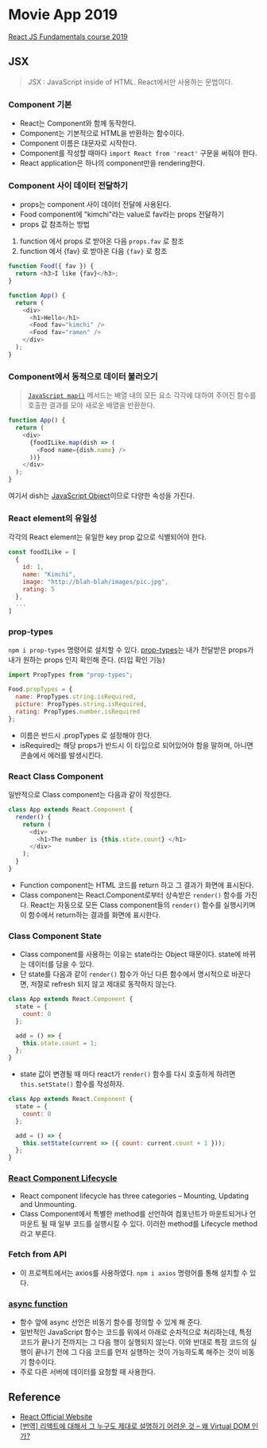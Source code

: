 # Movie App 2019

<a href="https://academy.nomadcoders.co/p/reactjs-fundamentals">React JS Fundamentals course 2019</a>

## JSX

> JSX : JavaScript inside of HTML. React에서만 사용하는 문법이다.

### Component 기본

- React는 Component와 함께 동작한다.
- Component는 기본적으로 HTML을 반환하는 함수이다.
- Component 이름은 대문자로 시작한다.
- Component를 작성할 때마다 `import React from 'react'` 구문을 써줘야 한다.
- React application은 하나의 component만을 rendering한다.

### Component 사이 데이터 전달하기

- props는 component 사이 데이터 전달에 사용된다.
- Food component에 "kimchi"라는 value로 fav라는 props 전달하기
- props 값 참조하는 방법

1. function 에서 props 로 받아온 다음 `props.fav` 로 참조
2. function 에서 {fav} 로 받아온 다음 `{fav}` 로 참조

```javascript
function Food({ fav }) {
  return <h3>I like {fav}</h3>;
}

function App() {
  return (
    <div>
      <h1>Hello</h1>
      <Food fav="kimchi" />
      <Food fav="ramen" />
    </div>
  );
}
```

### Component에서 동적으로 데이터 불러오기

> <a href="https://developer.mozilla.org/ko/docs/Web/JavaScript/Reference/Global_Objects/Array/map">`JavaScript map()`</a> 메서드는 배열 내의 모든 요소 각각에 대하여 주어진 함수를 호출한 결과를 모아 새로운 배열을 반환한다.

```javascript
function App() {
  return (
    <div>
      {foodILike.map(dish => (
        <Food name={dish.name} />
      ))}
    </div>
  );
}
```

여기서 dish는 <a href="https://developer.mozilla.org/ko/docs/Learn/JavaScript/Objects/Basics">JavaScript Object</a>이므로 다양한 속성을 가진다.

### React element의 유일성

각각의 React element는 유일한 key prop 값으로 식별되어야 한다.

```javascript
const foodILike = [
  {
    id: 1,
    name: "Kimchi",
    image: "http://blah-blah/images/pic.jpg",
    rating: 5
  },
  ...
]
```

### prop-types

`npm i prop-types` 명령어로 설치할 수 있다.
<a href="https://ko.reactjs.org/docs/typechecking-with-proptypes.html">prop-types</a>는 내가 전달받은 props가 내가 원하는 props 인지 확인해 준다. (타입 확인 기능)

```javascript
import PropTypes from "prop-types";

Food.propTypes = {
  name: PropTypes.string.isRequired,
  picture: PropTypes.string.isRequired,
  rating: PropTypes.number.isRequired
};
```

- 이름은 반드시 .propTypes 로 설정해야 한다.
- isRequired는 해당 props가 반드시 이 타입으로 되어있어야 함을 말하며, 아니면 콘솔에서 에러를 발생시킨다.

### React Class Component

일반적으로 Class component는 다음과 같이 작성한다.

```javascript
class App extends React.Component {
  render() {
    return (
      <div>
        <h1>The number is {this.state.count} </h1>
      </div>
    );
  }
}
```

- Function component는 HTML 코드를 return 하고 그 결과가 화면에 표시된다.
- Class component는 React.Component로부터 상속받은 `render()` 함수를 가진다. React는 자동으로 모든 Class component들의 `render()` 함수를 실행시키며 이 함수에서 return하는 결과를 화면에 표시한다.

### Class Component State

- Class component를 사용하는 이유는 state라는 Object 때문이다. state에 바뀌는 데이터를 담을 수 있다.
- 단 state를 다음과 같이 `render()` 함수가 아닌 다른 함수에서 명시적으로 바꾼다면, 저절로 refresh 되지 않고 제대로 동작하지 않는다.

```javascript
class App extends React.Component {
  state = {
    count: 0
  };

  add = () => {
    this.state.count = 1;
  };
}
```

- state 값이 변경될 때 마다 react가 `render()` 함수를 다시 호출하게 하려면 `this.setState()` 함수를 작성하자.

```javascript
class App extends React.Component {
  state = {
    count: 0
  };

  add = () => {
    this.setState(current => ({ count: current.count + 1 }));
  };
}
```

### <a href="https://ko.reactjs.org/docs/react-component.html">React Component Lifecycle</a>

- React component lifecycle has three categories – Mounting, Updating and Unmounting.
- Class Component에서 특별한 method를 선언하여 컴포넌트가 마운트되거나 언마운트 될 때 일부 코드를 실행시킬 수 있다. 이러한 method를 Lifecycle method라고 부른다.

### Fetch from API

- 이 프로젝트에서는 axios를 사용하였다. `npm i axios` 명령어를 통해 설치할 수 있다.

### <a href="https://developer.mozilla.org/ko/docs/Web/JavaScript/Reference/Statements/async_function">async function</a>

- 함수 앞에 async 선언은 비동기 함수를 정의할 수 있게 해 준다.
- 일반적인 JavaScript 함수는 코드를 위에서 아래로 순차적으로 처리하는데, 특정 코드가 끝나기 전까지는 그 다음 행이 실행되지 않는다. 이와 반대로 특정 코드의 실행이 끝나기 전에 그 다음 코드를 먼저 실행하는 것이 가능하도록 해주는 것이 비동기 함수이다.
- 주로 다른 서버에 데이터를 요청할 때 사용한다.

## Reference

- <a href="https://ko.reactjs.org/docs/getting-started.html">React Official Website</a>
- <a href="https://velopert.com/3236">[번역] 리액트에 대해서 그 누구도 제대로 설명하기 어려운 것 – 왜 Virtual DOM 인가?</a>
